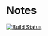 # Notes

[![Build Status](https://travis-ci.org/makovkastar/Notes.svg?branch=master)](https://travis-ci.org/makovkastar/Notes)
